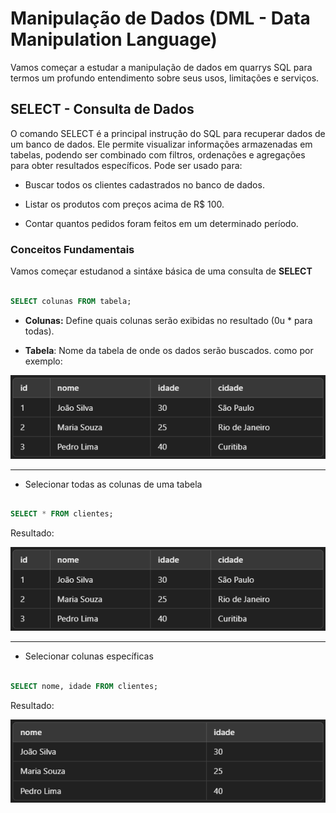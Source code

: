 # Manipulação de Dados (DML - Data Manipulation Language)

Vamos começar a estudar a manipulação de dados em quarrys SQL para termos um profundo entendimento sobre seus usos, limitações e serviços.

## SELECT - Consulta de Dados

O comando SELECT é a principal instrução do SQL para recuperar dados de um banco de dados. Ele permite visualizar informações armazenadas em tabelas, podendo ser combinado com filtros, ordenações e agregações para obter resultados específicos. Pode ser usado para:

- Buscar todos os clientes cadastrados no banco de dados.

- Listar os produtos com preços acima de R$ 100.

- Contar quantos pedidos foram feitos em um determinado período.

### Conceitos Fundamentais

Vamos começar estudanod a sintáxe básica de uma consulta de **SELECT**

``` SQL

SELECT colunas FROM tabela;

```

- **Colunas:** Define quais colunas serão exibidas no resultado (0u * para todas).

- **Tabela**: Nome da tabela de onde os dados serão buscados. como por exemplo:

![Tabela de Cliente](Tabela_SELECT.png)

---

- Selecionar todas as colunas de uma tabela

``` SQL

SELECT * FROM clientes;

```

Resultado:

![Tabela de Cliente](Tabela_SELECT.png)

---

- Selecionar colunas específicas

``` SQL 

SELECT nome, idade FROM clientes;

```

Resultado:

![Tabela Filtrada](SELECT_nome_idade.png)
